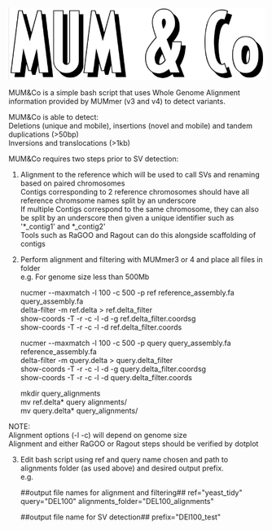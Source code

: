 ![alt text](https://github.com/SAMtoBAM/MUMandCo/blob/master/MUM%26Co.png)

MUM&Co is a simple bash script that uses Whole Genome Alignment information provided by MUMmer (v3 and v4) to detect variants. <br/>

MUM&Co is able to detect: <br/>
Deletions (unique and mobile), insertions (novel and mobile) and tandem duplications (>50bp) <br/>
Inversions and translocations (>1kb)

MUM&Co requires two steps prior to SV detection:

1. Alignment to the reference which will be used to call SVs and renaming based on paired chromosomes <br/>
Contigs corresponding to 2 reference chromosomes should have all reference chromsome names split by an underscore <br/> 
If multiple Contigs correspond to the same chromosome, they can also be split by an underscore then given a unique identifier such as '*_contig1' and *_contig2' <br/>
Tools such as RaGOO and Ragout can do this alongside scaffolding of contigs

2. Perform alignment and filtering with MUMmer3 or 4 and place all files in folder <br/>
e.g. For genome size less than 500Mb <br/>

    nucmer --maxmatch -l 100 -c 500 -p ref reference_assembly.fa query_assembly.fa <br/>
    delta-filter -m ref.delta > ref.delta_filter <br/>
    show-coords -T -r -c -l -d -g ref.delta_filter.coordsg <br/>
    show-coords -T -r -c -l -d ref.delta_filter.coords <br/>

    nucmer --maxmatch -l 100 -c 500 -p query query_assembly.fa reference_assembly.fa <br/>
    delta-filter -m query.delta > query.delta_filter <br/>
    show-coords -T -r -c -l -d -g query.delta_filter.coordsg <br/>
    show-coords -T -r -c -l -d query.delta_filter.coords <br/>
    
    mkdir query_alignments <br/>
    mv ref.delta* query alignments/ <br/>
    mv query.delta* query_alignments/ <br/>

NOTE: <br/>
Alignment options (-l -c) will depend on genome size <br/>
Alignment and either RaGOO or Ragout steps should be verified by dotplot 

3. Edit bash script using ref and query name chosen and path to alignments folder (as used above) and desired output prefix. <br/>
e.g. <br/>

    ##output file names for alignment and filtering##
    ref="yeast_tidy"
    query="DEL100"
    alignments_folder="DEL100_alignments"

    ##output file name for SV detection##
    prefix="DEl100_test"
